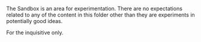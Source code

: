 The Sandbox is an area for experimentation. There are no expectations related to any of the content in this folder other than they are experiments in potentially good ideas.

For the inquisitive only.

